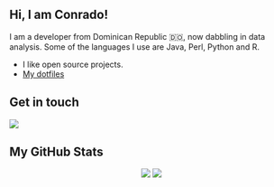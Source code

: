 ## Hi, I am Conrado!

I am a developer from Dominican Republic 🇩🇴, now dabbling in data analysis. Some of the languages I use are Java, Perl, Python and R.

- I like open source projects.
- [My dotfiles](https://github.com/c0reyes/dotfiles)

## Get in touch

<p align = "center">

  [<img src="https://img.shields.io/badge/linkedin-%230077B5.svg?&style=for-the-badge&logo=linkedin&logoColor=white" />](https://www.linkedin.com/in/conrado-reyes-a8066419/)

</p>

## My GitHub Stats

<p align = "center">
  <img src = "https://github-readme-stats.vercel.app/api?username=c0reyes&show_icons=true&line_height=27&theme=gotham">
  <img src = "https://github-readme-stats.vercel.app/api/top-langs/?username=c0reyes&hide=css,html,ruby,perl,shell,javascript&theme=gotham">
</p>
